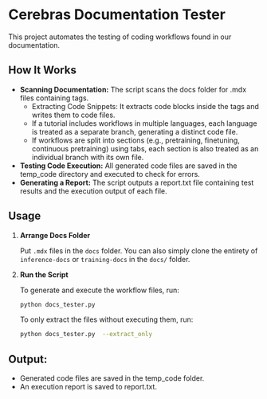 # Cerebras Documentation Tester

This project automates the testing of coding workflows found in our documentation.

## How It Works
* **Scanning Documentation:** The script scans the docs folder for .mdx files containing <Steps></Steps> tags.
  * Extracting Code Snippets: It extracts code blocks inside the <Steps> tags and writes them to code files.
  * If a tutorial includes workflows in multiple languages, each language is treated as a separate branch, generating a distinct code file.
  * If workflows are split into sections (e.g., pretraining, finetuning, continuous pretraining) using tabs, each section is also treated as an individual branch with its own file.
* **Testing Code Execution:** All generated code files are saved in the temp_code directory and executed to check for errors.
* **Generating a Report:** The script outputs a report.txt file containing test results and the execution output of each file.

## Usage

1. **Arrange Docs Folder**

   Put `.mdx` files in the `docs` folder. You can also simply clone the entirety of `inference-docs` or `training-docs` in the `docs/` folder.
   
2. **Run the Script**

   To generate and execute the workflow files, run:
   ```bash
   python docs_tester.py
   ```
   To only extract the files without executing them, run:
   ```bash
   python docs_tester.py  --extract_only
   ```

## Output:
* Generated code files are saved in the temp_code folder.
* An execution report is saved to report.txt.
